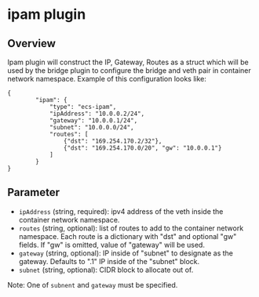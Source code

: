 # ipam plugin

## Overview

Ipam plugin will construct the IP, Gateway, Routes as a struct which will be used by the bridge plugin to configure the bridge and veth pair in container network namespace. Example of this configuration looks like:
```
{
		"ipam": {
			"type": "ecs-ipam",
			"ipAddress": "10.0.0.2/24",
			"gateway": "10.0.0.1/24",
			"subnet": "10.0.0.0/24",
			"routes": [
				{"dst": "169.254.170.2/32"},
				{"dst": "169.254.170.0/20", "gw": "10.0.0.1"}
			]
		}
}
```
## Parameter
* `ipAddress` (string, required): ipv4 address of the veth inside the container network namespace.
* `routes` (string, optional): list of routes to add to the container network namespace. Each route is a dictionary with "dst" and optional "gw" fields. If "gw" is omitted, value of "gateway" will be used.
* `gateway` (string, optional): IP inside of "subnet" to designate as the gateway. Defaults to ".1" IP inside of the "subnet" block.
* `subnet` (string, optional): CIDR block to allocate out of.

Note: One of `subnent` and `gateway` must be specified.
